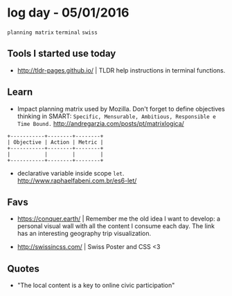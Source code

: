 # log day - 05/01/2016
`planning matrix` `terminal` `swiss`

## Tools I started use today

- http://tldr-pages.github.io/ | TLDR help instructions in terminal functions.

## Learn

- Impact planning matrix used by Mozilla. Don't forget to define objectives thinking in SMART:
`Specific, Mensurable, Ambitious, Responsible e Time Bound.` http://andregarzia.com/posts/pt/matrixlogica/

```
+-----------+--------+--------+
| Objective | Action | Metric |
+-----------+--------+--------+
|           |        |        |
+-----------+--------+--------+
```

- declarative variable inside scope `let`. http://www.raphaelfabeni.com.br/es6-let/


## Favs
 
- https://conquer.earth/ | Remember me the old idea I want to develop: a personal visual wall with all the content I consume each day. The link has an interesting geography trip visualization.

- http://swissincss.com/ | Swiss Poster and CSS <3

## Quotes
- "The local content is a key to online civic participation"